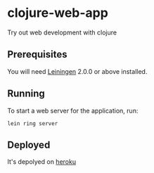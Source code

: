 # clojure-web-app

Try out web development with clojure

## Prerequisites

You will need [Leiningen][] 2.0.0 or above installed.

[leiningen]: https://github.com/technomancy/leiningen

## Running

To start a web server for the application, run:

    lein ring server

## Deployed

It's depolyed on [heroku][]

[heroku]: http://clojure-web-app.herokuapp.com/fuel-near-me
